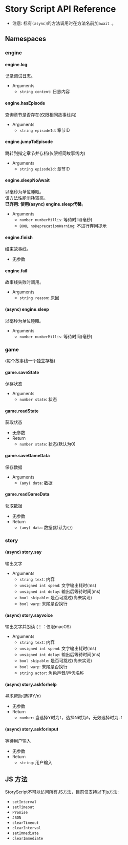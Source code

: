 # Story Script API Reference
* 注意: 标有`(async)`的方法调用时在方法名前加`await `。
## Namespaces
### engine
#### engine.log
记录调试日志。
* Arguments
    - `string content`: 日志内容
#### engine.hasEpisode
查询章节是否存在(仅限相同故事线内)
* Arguments
    - `string episodeId`: 章节ID
#### engine.jumpToEpisode
跳转到指定章节并存档(仅限相同故事线内)
* Arguments
    - `string episodeId`: 章节ID
#### engine.sleepNoAwait
以毫秒为单位睡眠。  
该方法性能消耗较高。  
**已弃用: 使用(async) engine.sleep代替。**
* Arguments
    - `number numberMillis`: 等待时间(毫秒)
    - `BOOL noDeprecationWarning`: 不进行弃用提示
#### engine.finish
结束故事线。
* 无参数
#### engine.fail
故事线失败时调用。
* Arguments
    - `string reason`: 原因
#### (async) engine.sleep
以毫秒为单位睡眠。  
* Arguments
    - `number numberMillis`: 等待时间(毫秒)
### game
(每个故事线一个独立存档)
#### game.saveState
保存状态
* Arguments
    - `number state`: 状态
#### game.readState
获取状态
* 无参数
* Return
    - `number state`: 状态(默认为0)
#### game.saveGameData
保存数据
* Arguments
    - `(any) data`: 数据
#### game.readGameData
获取数据
* 无参数
* Return
    - `(any) data`: 数据(默认为`{}`)
### story
#### (async) story.say
输出文字
* Arguments
    - `string text`: 内容
    - `unsigned int spend`: 文字输出耗时(ms)
    - `unsigned int delay`: 输出后等待时间(ms)
    - `bool skipable`: 是否可跳过(尚未实现)
    - `bool warp`: 末尾是否换行
#### (async) story.sayvoice
输出文字并朗读
(！：仅限macOS)
* Arguments
    - `string text`: 内容
    - `unsigned int spend`: 文字输出耗时(ms)
    - `unsigned int delay`: 输出后等待时间(ms)
    - `bool skipable`: 是否可跳过(尚未实现)
    - `bool warp`: 末尾是否换行
    - `string actor`: 角色声音/声优名称
#### (async) story.askforhelp
寻求帮助(选择Y/n)
* 无参数
* Return
    - `number`: 当选择Y时为`1`，选择N时为`0`，无效选择时为`-1`
#### (async) story.askforinput
等待用户输入
* 无参数
* Return
    - `string`: 用户输入
## JS 方法
StoryScript不可以访问所有JS方法，目前仅支持以下js方法:
* `setInterval`
* `setTimeout`
* `Promise`
* `JSON`
* `clearTimeout`
* `clearInterval`
* `setImmediate`
* `clearImmediate`
